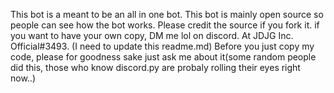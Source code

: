 This bot is a meant to be an all in one bot.
This bot is mainly open source so people can see how the bot works.
Please credit the source if you fork it.
if you want to have your own copy, DM me lol on discord. 
At JDJG Inc. Official#3493.
(I need to update this readme.md)
Before you just copy my code, please for goodness sake just ask me about it(some random people did this, those who know discord.py are probaly rolling their eyes right now..)